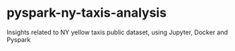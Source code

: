 # pyspark-ny-taxis-analysis
Insights related to NY yellow taxis public dataset, using Jupyter, Docker and Pyspark
